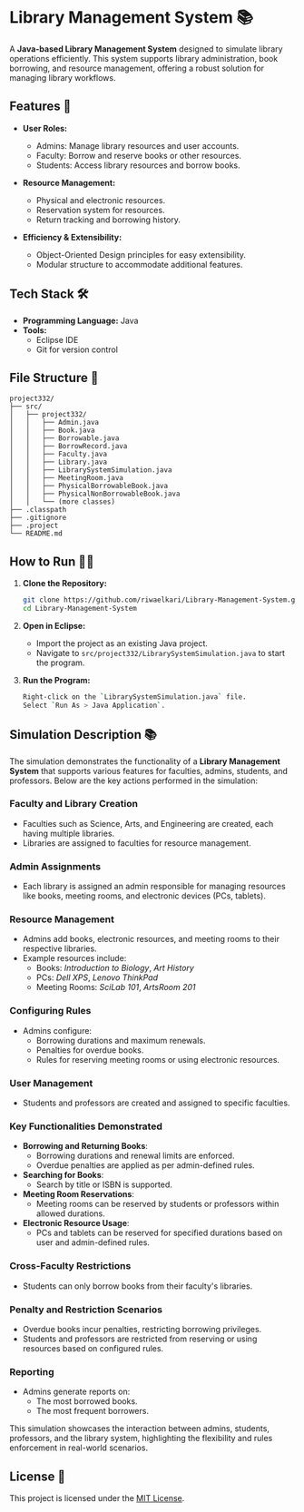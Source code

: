 # Library Management System 📚

A **Java-based Library Management System** designed to simulate library operations efficiently. This system supports library administration, book borrowing, and resource management, offering a robust solution for managing library workflows.



## Features 🚀

- **User Roles:**
  - Admins: Manage library resources and user accounts.
  - Faculty: Borrow and reserve books or other resources.
  - Students: Access library resources and borrow books.

- **Resource Management:**
  - Physical and electronic resources.
  - Reservation system for resources.
  - Return tracking and borrowing history.

- **Efficiency & Extensibility:**
  - Object-Oriented Design principles for easy extensibility.
  - Modular structure to accommodate additional features.



## Tech Stack 🛠️

- **Programming Language:** Java
- **Tools:**
  - Eclipse IDE
  - Git for version control



## File Structure 📂

```plaintext
project332/
├── src/
│   ├── project332/
│   │   ├── Admin.java
│   │   ├── Book.java
│   │   ├── Borrowable.java
│   │   ├── BorrowRecord.java
│   │   ├── Faculty.java
│   │   ├── Library.java
│   │   ├── LibrarySystemSimulation.java
│   │   ├── MeetingRoom.java
│   │   ├── PhysicalBorrowableBook.java
│   │   ├── PhysicalNonBorrowableBook.java
│   │   └── (more classes)
├── .classpath
├── .gitignore
├── .project
└── README.md
```


## How to Run 🏃‍♀️

1. **Clone the Repository:**
   ```bash
   git clone https://github.com/riwaelkari/Library-Management-System.git
   cd Library-Management-System
   ```

2. **Open in Eclipse:**
   - Import the project as an existing Java project.
   - Navigate to `src/project332/LibrarySystemSimulation.java` to start the program.

3. **Run the Program:**
   ```bash
   Right-click on the `LibrarySystemSimulation.java` file.
   Select `Run As > Java Application`.
   ```

## Simulation Description 📚

The simulation demonstrates the functionality of a **Library Management System** that supports various features for faculties, admins, students, and professors. Below are the key actions performed in the simulation:

### Faculty and Library Creation
- Faculties such as Science, Arts, and Engineering are created, each having multiple libraries.
- Libraries are assigned to faculties for resource management.

### Admin Assignments
- Each library is assigned an admin responsible for managing resources like books, meeting rooms, and electronic devices (PCs, tablets).

### Resource Management
- Admins add books, electronic resources, and meeting rooms to their respective libraries.
- Example resources include:
  - Books: *Introduction to Biology*, *Art History*
  - PCs: *Dell XPS*, *Lenovo ThinkPad*
  - Meeting Rooms: *SciLab 101*, *ArtsRoom 201*

### Configuring Rules
- Admins configure:
  - Borrowing durations and maximum renewals.
  - Penalties for overdue books.
  - Rules for reserving meeting rooms or using electronic resources.

### User Management
- Students and professors are created and assigned to specific faculties.

### Key Functionalities Demonstrated
- **Borrowing and Returning Books**:
  - Borrowing durations and renewal limits are enforced.
  - Overdue penalties are applied as per admin-defined rules.
- **Searching for Books**:
  - Search by title or ISBN is supported.
- **Meeting Room Reservations**:
  - Meeting rooms can be reserved by students or professors within allowed durations.
- **Electronic Resource Usage**:
  - PCs and tablets can be reserved for specified durations based on user and admin-defined rules.

### Cross-Faculty Restrictions
- Students can only borrow books from their faculty's libraries.

### Penalty and Restriction Scenarios
- Overdue books incur penalties, restricting borrowing privileges.
- Students and professors are restricted from reserving or using resources based on configured rules.

### Reporting
- Admins generate reports on:
  - The most borrowed books.
  - The most frequent borrowers.

This simulation showcases the interaction between admins, students, professors, and the library system, highlighting the flexibility and rules enforcement in real-world scenarios.


## License 📜
This project is licensed under the [MIT License](LICENSE).
